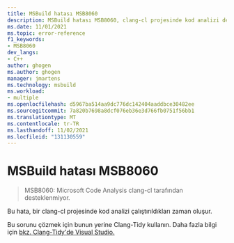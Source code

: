 ```yaml
---
title: MSBuild hatası MSB8060
description: MSBuild hatası MSB8060, clang-cl projesinde kod analizi denenir.
ms.date: 11/01/2021
ms.topic: error-reference
f1_keywords:
- MSB8060
dev_langs:
- C++
author: ghogen
ms.author: ghogen
manager: jmartens
ms.technology: msbuild
ms.workload:
- multiple
ms.openlocfilehash: d5967ba514aa9dc776dc142404aaddbce30482ee
ms.sourcegitcommit: 7a820b7698a8dcf076eb36e3d766fb0751f56bb1
ms.translationtype: MT
ms.contentlocale: tr-TR
ms.lasthandoff: 11/02/2021
ms.locfileid: "131130559"
---
```

# <a name="msbuild-error-msb8060"></a>MSBuild hatası MSB8060

> MSB8060: Microsoft Code Analysis clang-cl tarafından desteklenmiyor.

Bu hata, bir clang-cl projesinde kod analizi çalıştırıldıkları zaman oluşur.

Bu sorunu çözmek için bunun yerine Clang-Tidy kullanın. Daha fazla bilgi için [bkz. Clang-Tidy'de Visual Studio.](/cpp/code-quality/clang-tidy)
